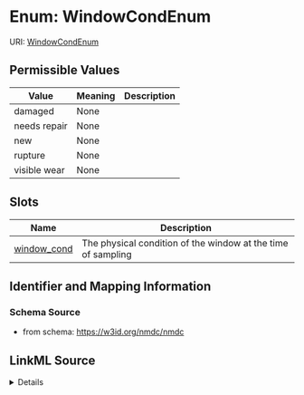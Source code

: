 # Enum: WindowCondEnum



URI: [WindowCondEnum](WindowCondEnum.md)

## Permissible Values

| Value | Meaning | Description |
| --- | --- | --- |
| damaged | None |  |
| needs repair | None |  |
| new | None |  |
| rupture | None |  |
| visible wear | None |  |




## Slots

| Name | Description |
| ---  | --- |
| [window_cond](window_cond.md) | The physical condition of the window at the time of sampling |






## Identifier and Mapping Information







### Schema Source


* from schema: https://w3id.org/nmdc/nmdc




## LinkML Source

<details>
```yaml
name: window_cond_enum
from_schema: https://w3id.org/nmdc/nmdc
rank: 1000
permissible_values:
  damaged:
    text: damaged
  needs repair:
    text: needs repair
  new:
    text: new
  rupture:
    text: rupture
  visible wear:
    text: visible wear

```
</details>